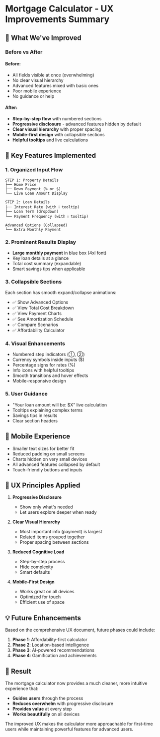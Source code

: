 # Mortgage Calculator - UX Improvements Summary

## 🎨 What We've Improved

### Before vs After

#### Before:
- All fields visible at once (overwhelming)
- No clear visual hierarchy
- Advanced features mixed with basic ones
- Poor mobile experience
- No guidance or help

#### After:
- **Step-by-step flow** with numbered sections
- **Progressive disclosure** - advanced features hidden by default
- **Clear visual hierarchy** with proper spacing
- **Mobile-first design** with collapsible sections
- **Helpful tooltips** and live calculations

## 🚀 Key Features Implemented

### 1. **Organized Input Flow**
```
STEP 1: Property Details
├── Home Price
├── Down Payment (% or $)
└── Live Loan Amount Display

STEP 2: Loan Details  
├── Interest Rate (with ℹ️ tooltip)
├── Loan Term (dropdown)
└── Payment Frequency (with ℹ️ tooltip)

Advanced Options (Collapsed)
└── Extra Monthly Payment
```

### 2. **Prominent Results Display**
- **Large monthly payment** in blue box (4xl font)
- Key loan details at a glance
- Total cost summary (expandable)
- Smart savings tips when applicable

### 3. **Collapsible Sections**
Each section has smooth expand/collapse animations:
- ✅ Show Advanced Options
- ✅ View Total Cost Breakdown
- ✅ View Payment Charts
- ✅ See Amortization Schedule
- ✅ Compare Scenarios
- ✅ Affordability Calculator

### 4. **Visual Enhancements**
- Numbered step indicators (①, ②)
- Currency symbols inside inputs ($)
- Percentage signs for rates (%)
- Info icons with helpful tooltips
- Smooth transitions and hover effects
- Mobile-responsive design

### 5. **User Guidance**
- "Your loan amount will be: $X" live calculation
- Tooltips explaining complex terms
- Savings tips in results
- Clear section headers

## 📱 Mobile Experience

- Smaller text sizes for better fit
- Reduced padding on small screens
- Charts hidden on very small devices
- All advanced features collapsed by default
- Touch-friendly buttons and inputs

## 🎯 UX Principles Applied

1. **Progressive Disclosure**
   - Show only what's needed
   - Let users explore deeper when ready

2. **Clear Visual Hierarchy**
   - Most important info (payment) is largest
   - Related items grouped together
   - Proper spacing between sections

3. **Reduced Cognitive Load**
   - Step-by-step process
   - Hide complexity
   - Smart defaults

4. **Mobile-First Design**
   - Works great on all devices
   - Optimized for touch
   - Efficient use of space

## 💡 Future Enhancements

Based on the comprehensive UX document, future phases could include:

1. **Phase 1**: Affordability-first calculator
2. **Phase 2**: Location-based intelligence
3. **Phase 3**: AI-powered recommendations
4. **Phase 4**: Gamification and achievements

## 🎉 Result

The mortgage calculator now provides a much cleaner, more intuitive experience that:
- **Guides users** through the process
- **Reduces overwhelm** with progressive disclosure
- **Provides value** at every step
- **Works beautifully** on all devices

The improved UX makes the calculator more approachable for first-time users while maintaining powerful features for advanced users.